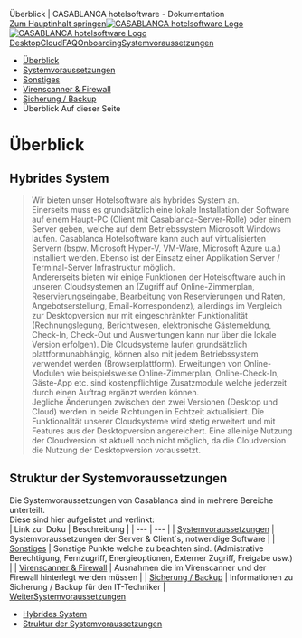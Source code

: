 Überblick | CASABLANCA hotelsoftware - Dokumentation  
[Zum Hauptinhalt springen](https://docs.casablanca.at/system_requirements/overview/#__docusaurus_skipToContent_fallback)[![CASABLANCA hotelsoftware Logo](https://docs.casablanca.at/img/logo.png) ![CASABLANCA hotelsoftware Logo](https://docs.casablanca.at/img/Casablanca_LOGO_2022_neg.png)](https://docs.casablanca.at/) [Desktop](https://docs.casablanca.at/desktop/desktop/)[Cloud](https://docs.casablanca.at/cloud/cloud_systems/)[FAQ](https://docs.casablanca.at/faq)[Onboarding](https://docs.casablanca.at/onboarding/fiscalization)[Systemvoraussetzungen](https://docs.casablanca.at/system_requirements)  
* [Überblick](https://docs.casablanca.at/system_requirements/overview)
* [Systemvoraussetzungen](https://docs.casablanca.at/system_requirements/)
* [Sonstiges](https://docs.casablanca.at/system_requirements/other)
* [Virenscanner & Firewall](https://docs.casablanca.at/system_requirements/virus_scanner_firewall)
* [Sicherung / Backup](https://docs.casablanca.at/system_requirements/backup)  
* Überblick
Auf dieser Seite

# Überblick  
## Hybrides System[](https://docs.casablanca.at/system_requirements/overview/#hybrides-system "Direkter Link zu Hybrides System")  
> Wir bieten unser Hotelsoftware als hybrides System an.  
Einerseits muss es grundsätzlich eine lokale Installation der Software auf einem Haupt-PC (Client mit Casablanca-Server-Rolle) oder einem Server geben, welche auf dem Betriebssystem Microsoft Windows laufen. Casablanca Hotelsoftware kann auch auf virtualisierten Servern (bspw. Microsoft Hyper-V, VM-Ware, Microsoft Azure u.a.) installiert werden. Ebenso ist der Einsatz einer Applikation Server / Terminal-Server Infrastruktur möglich.  
Andererseits bieten wir einige Funktionen der Hotelsoftware auch in unseren Cloudsystemen an (Zugriff auf Online-Zimmerplan, Reservierungseingabe, Bearbeitung von Reservierungen und Raten, Angebotserstellung, Email-Korrespondenz), allerdings im Vergleich zur Desktopversion nur mit eingeschränkter Funktionalität (Rechnungslegung, Berichtwesen, elektronische Gästemeldung, Check-In, Check-Out und Auswertungen kann nur über die lokale Version erfolgen). Die Cloudsysteme laufen grundsätzlich plattformunabhängig, können also mit jedem Betriebssystem verwendet werden (Browserplattform). Erweitungen von Online-Modulen wie beispielsweise Online-Zimmerplan, Online-Check-In, Gäste-App etc. sind kostenpflichtige Zusatzmodule welche jederzeit durch einen Auftrag ergänzt werden können.  
Jegliche Änderungen zwischen den zwei Versionen (Desktop und Cloud) werden in beide Richtungen in Echtzeit aktualisiert. Die Funktionalität unserer Cloudsysteme wird stetig erweitert und mit Features aus der Desktopversion angereichert. Eine alleinige Nutzung der Cloudversion ist aktuell noch nicht möglich, da die Cloudversion die Nutzung der Desktopversion voraussetzt.

## Struktur der Systemvoraussetzungen[](https://docs.casablanca.at/system_requirements/overview/#struktur-der-systemvoraussetzungen "Direkter Link zu Struktur der Systemvoraussetzungen")  
Die Systemvoraussetzungen von Casablanca sind in mehrere Bereiche unterteilt.  
Diese sind hier aufgelistet und verlinkt:  
| Link zur Doku | Beschreibung |
| --- | --- |
| [Systemvoraussetzungen](https://docs.casablanca.at/system_requirements/) | Systemvoraussetzungen der Server & Client´s, notwendige Software |
| [Sonstiges](https://docs.casablanca.at/system_requirements/other) | Sonstige Punkte welche zu beachten sind. (Admistrative Berechtigung, Fernzugriff, Energieoptionen, Externer Zugriff, Freigabe usw.) |
| [Virenscanner & Firewall](https://docs.casablanca.at/system_requirements/virus_scanner_firewall) | Ausnahmen die im Virenscanner und der Firewall hinterlegt werden müssen |
| [Sicherung / Backup](https://docs.casablanca.at/system_requirements/backup) | Informationen zu Sicherung / Backup für den IT-Techniker |  
[WeiterSystemvoraussetzungen](https://docs.casablanca.at/system_requirements/)  
* [Hybrides System](https://docs.casablanca.at/system_requirements/overview/#hybrides-system)
* [Struktur der Systemvoraussetzungen](https://docs.casablanca.at/system_requirements/overview/#struktur-der-systemvoraussetzungen)